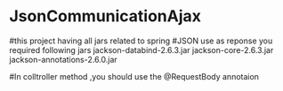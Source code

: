# JsonCommunicationAjax


#this project having all jars related to spring 
#JSON use as reponse you required following jars 
jackson-databind-2.6.3.jar
jackson-core-2.6.3.jar
jackson-annotations-2.6.0.jar


#In colltroller method ,you should use the @RequestBody annotaion 
